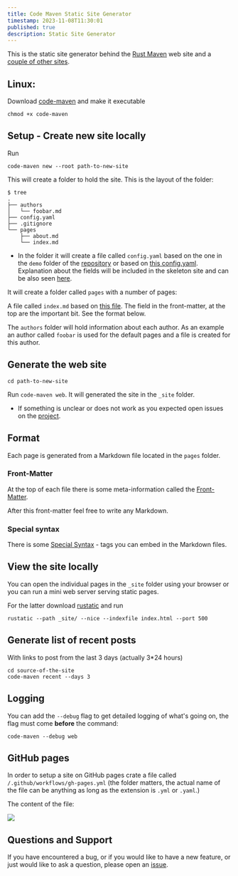 ```yaml
---
title: Code Maven Static Site Generator
timestamp: 2023-11-08T11:30:01
published: true
description: Static Site Generator
---
```


This is the static site generator behind the [Rust Maven](https://rust.code-maven.com/) web site and a [couple of other sites](/where-is-it-used).

## Linux:

Download [code-maven](/code-maven) and make it executable

```
chmod +x code-maven
```

## Setup - Create new site locally

Run

```
code-maven new --root path-to-new-site
```

This will create a folder to hold the site. This is the layout of the folder:

```
$ tree
.
├── authors
│   └── foobar.md
├── config.yaml
├── .gitignore
└── pages
    ├── about.md
    └── index.md
```

* In the folder it will create a file called `config.yaml` based on the one in the `demo` folder of the [repository](https://github.com/szabgab/code-maven.rs) or based on [this config.yaml](https://github.com/szabgab/code-maven.rs/blob/main/site/config.yaml). Explanation about the fields will be included in the skeleton site and can be also seen [here](https://github.com/szabgab/code-maven.rs/blob/main/test_cases/skeleton/config.yaml).

It will create a folder called `pages` with a number of pages:

A file called `index.md` based on [this file](https://raw.githubusercontent.com/szabgab/code-maven.rs/main/site/pages/index.md). The field in the front-matter, at the top are the important bit. See the format below.

The `authors` folder will hold information about each author. As an example an author called `foobar` is used for the default pages and a file is created for this author.

## Generate the web site

```
cd path-to-new-site
```

Run `code-maven web`.   It will generated the site in the `_site` folder.

* If something is unclear or does not work as you expected open issues on the [project](https://github.com/szabgab/code-maven.rs).

## Format

Each page is generated from a Markdown file located in the `pages` folder.

### Front-Matter

At the top of each file there is some meta-information called the [Front-Matter](/front-matter).

After this front-matter feel free to write any Markdown.

### Special syntax

There is some [Special Syntax](/special-syntax) - tags you can embed in the Markdown files.

## View the site locally

You can open the individual pages in the `_site` folder using your browser or you can run a mini web server serving static pages.

For the latter download [rustatic](https://rustatic.code-maven.com/) and run

```
rustatic --path _site/ --nice --indexfile index.html --port 500
```

## Generate list of recent posts

With links to post from the last 3 days (actually 3*24 hours)

```
cd source-of-the-site
code-maven recent --days 3
```

## Logging

You can add the `--debug` flag to get detailed logging of what's going on, the flag must come **before** the command:

```
code-maven --debug web
```

## GitHub pages

In order to setup a site on GitHub pages crate a file called `/.github/workflows/gh-pages.yml`  (the folder matters, the actual name of the file can be anything as long as the extension is `.yml` or `.yaml`.)

The content of the file:

![](include/gh-pages.yml)


## Questions and Support

If you have encountered a bug, or if you would like to have a new feature, or just would like to ask a question, please open an [issue](https://github.com/szabgab/code-maven.rs/).

